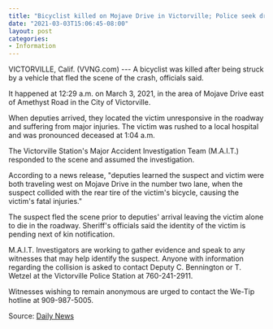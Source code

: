 ```yaml
---
title: "Bicyclist killed on Mojave Drive in Victorville; Police seek driver"
date: "2021-03-03T15:06:45-08:00"
layout: post
categories:
- Information
---
```


VICTORVILLE, Calif. (VVNG.com) --- A bicyclist was killed after being struck by a vehicle that fled the scene of the crash, officials said.

It happened at 12:29 a.m. on March 3, 2021, in the area of Mojave Drive east of Amethyst Road in the City of Victorville.

When deputies arrived, they located the victim unresponsive in the roadway and suffering from major injuries. The victim was rushed to a local hospital and was pronounced deceased at 1:04 a.m.

The Victorville Station's Major Accident Investigation Team (M.A.I.T.) responded to the scene and assumed the investigation.

According to a news release, "deputies learned the suspect and victim were both traveling west on Mojave Drive in the number two lane, when the suspect collided with the rear tire of the victim's bicycle, causing the victim's fatal injuries."

The suspect fled the scene prior to deputies' arrival leaving the victim alone to die in the roadway. Sheriff's officials said the identity of the victim is pending next of kin notification.

M.A.I.T. Investigators are working to gather evidence and speak to any witnesses that may help identify the suspect. Anyone with information regarding the collision is asked to contact Deputy C. Bennington or T. Wetzel at the Victorville Police Station at 760-241-2911.

Witnesses wishing to remain anonymous are urged to contact the We-Tip hotline at 909-987-5005.

Source: [Daily News](https://www.vvng.com/bicyclist-killed-on-mojave-drive-in-victorville-police-seek-driver/?utm_source=VVNG+Newsletter&utm_campaign=eb4d30c66f-RSS_EMAIL_CAMPAIGN&utm_medium=email&utm_term=0_f396826d4a-eb4d30c66f-167415565&ct=t(RSS_EMAIL_CAMPAIGN))